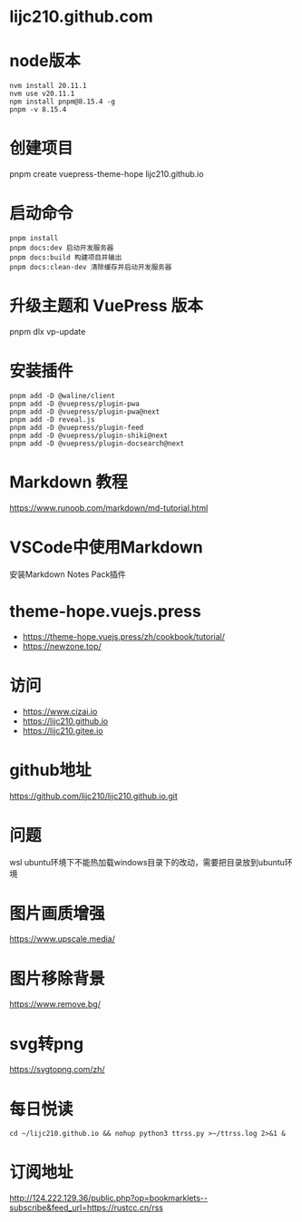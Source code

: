 # lijc210.github.com

# node版本

```
nvm install 20.11.1
nvm use v20.11.1
npm install pnpm@8.15.4 -g
pnpm -v 8.15.4
```

# 创建项目

pnpm create vuepress-theme-hope lijc210.github.io

# 启动命令

```
pnpm install
pnpm docs:dev 启动开发服务器
pnpm docs:build 构建项目并输出
pnpm docs:clean-dev 清除缓存并启动开发服务器
```

# 升级主题和 VuePress 版本

pnpm dlx vp-update

# 安装插件

```
pnpm add -D @waline/client
pnpm add -D @vuepress/plugin-pwa
pnpm add -D @vuepress/plugin-pwa@next
pnpm add -D reveal.js
pnpm add -D @vuepress/plugin-feed
pnpm add -D @vuepress/plugin-shiki@next
pnpm add -D @vuepress/plugin-docsearch@next

```

# Markdown 教程

https://www.runoob.com/markdown/md-tutorial.html

# VSCode中使用Markdown

安装Markdown Notes Pack插件

# theme-hope.vuejs.press

* https://theme-hope.vuejs.press/zh/cookbook/tutorial/
* https://newzone.top/

# 访问

* https://www.cizai.io
* https://lijc210.github.io
* https://lijc210.gitee.io

# github地址

https://github.com/lijc210/lijc210.github.io.git

# 问题

wsl ubuntu环境下不能热加载windows目录下的改动，需要把目录放到ubuntu环境

# 图片画质增强

https://www.upscale.media/

# 图片移除背景

https://www.remove.bg/

# svg转png

https://svgtopng.com/zh/

# 每日悦读

```
cd ~/lijc210.github.io && nohup python3 ttrss.py >~/ttrss.log 2>&1 &
```

# 订阅地址
http://124.222.129.36/public.php?op=bookmarklets--subscribe&feed_url=https://rustcc.cn/rss


